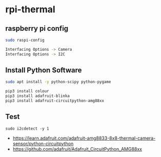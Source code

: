 # rpi-thermal

## raspberry pi config

```bash
sudo raspi-config

Interfacing Options -> Camera
Interfacing Options -> I2C
```

## Install Python Software

```bash
sudo apt install -y python-scipy python-pygame

pip3 install colour
pip3 install adafruit-blinka
pip3 install adafruit-circuitpython-amg88xx
```

## Test

```
sudo i2cdetect -y 1
```

* <https://learn.adafruit.com/adafruit-amg8833-8x8-thermal-camera-sensor/python-circuitpython>
* <https://github.com/adafruit/Adafruit_CircuitPython_AMG88xx>
